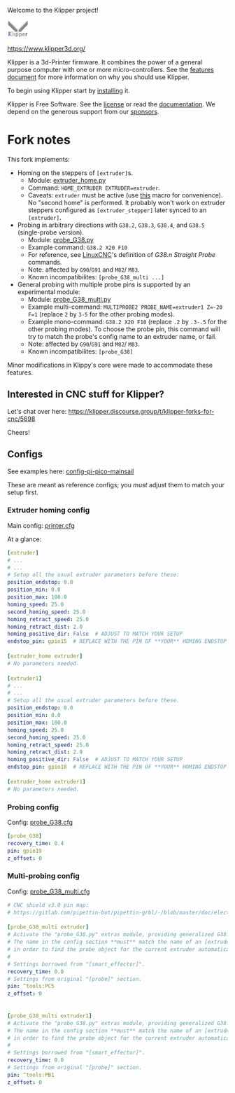 Welcome to the Klipper project!

[![Klipper](docs/img/klipper-logo-small.png)](https://www.klipper3d.org/)

https://www.klipper3d.org/

Klipper is a 3d-Printer firmware. It combines the power of a general
purpose computer with one or more micro-controllers. See the
[features document](https://www.klipper3d.org/Features.html) for more
information on why you should use Klipper.

To begin using Klipper start by
[installing](https://www.klipper3d.org/Installation.html) it.

Klipper is Free Software. See the [license](COPYING) or read the
[documentation](https://www.klipper3d.org/Overview.html). We depend on
the generous support from our
[sponsors](https://www.klipper3d.org/Sponsors.html).

# Fork notes

This fork implements:

- Homing on the steppers of `[extruder]`s.
    - Module: [extruder_home.py](./klippy/extras/extruder_home.py)
    - Command: `HOME_EXTRUDER EXTRUDER=extruder`.
    - Caveats: `extruder` must be active (use [this](https://github.com/naikymen/klipper-homing-extruder/blob/pipetting/config/configs-pipetting-bot/config-pi-pico-mainsail/home_extruder.cfg#L21) macro for convenience). No "second home" is performed. It probably won't work on extruder steppers configured as `[extruder_stepper]` later synced to an `[extruder]`.
- Probing in arbitrary directions with `G38.2`, `G38.3`, `G38.4`, and `G38.5` (single-probe version).
    - Module: [probe_G38.py](./klippy/extras/probe_G38.py)
    - Example command: `G38.2 X20 F10`
    - For reference, see [LinuxCNC](http://linuxcnc.org/docs/stable/html/gcode/g-code.html#gcode:g38)'s definition of _G38.n Straight Probe_ commands.
    - Note: affected by `G90`/`G91` and `M82`/ `M83`.
    - Known incompatibilites: `[probe_G38_multi ...]`
- General probing with multiple probe pins is supported by an experimental module:
    - Module: [probe_G38_multi.py](./klippy/extras/probe_G38_multi.py)
    - Example multi-command: `MULTIPROBE2 PROBE_NAME=extruder1 Z=-20 F=1` (replace `2` by `3-5` for the other probing modes).
    - Example mono-command: `G38.2 X20 F10` (replace `.2` by `.3-.5` for the other probing modes). To choose the probe pin, this command will try to match the probe's config name to an extruder name, or fail.
    - Note: affected by `G90`/`G91` and `M82`/ `M83`.
    - Known incompatibilites: `[probe_G38]`

Minor modifications in Klippy's core were made to accommodate these features.

## Interested in CNC stuff for Klipper?

Let's chat over here: https://klipper.discourse.group/t/klipper-forks-for-cnc/5698

Cheers!

## Configs

See examples here: [config-pi-pico-mainsail](./config/configs-pipetting-bot/config-pi-pico-mainsail)

These are meant as reference configs; you _must_ adjust them to match your setup first.

### Extruder homing config

Main config: [printer.cfg](./config/configs-pipetting-bot/configs-mainsail/labo-robot-pinmap/printer.cfg)

At a glance:

```yaml
[extruder]
# ...
# ...
# Setup all the usual extruder parameters before these:
position_endstop: 0.0
position_min: 0.0
position_max: 100.0
homing_speed: 25.0
second_homing_speed: 25.0
homing_retract_speed: 25.0
homing_retract_dist: 2.0
homing_positive_dir: False  # ADJUST TO MATCH YOUR SETUP
endstop_pin: gpio15  # REPLACE WITH THE PIN OF **YOUR** HOMING ENDSTOP

[extruder_home extruder]
# No parameters needed.

[extruder1]
# ...
# ...
# Setup all the usual extruder parameters before these.
position_endstop: 0.0
position_min: 0.0
position_max: 100.0
homing_speed: 25.0
second_homing_speed: 25.0
homing_retract_speed: 25.0
homing_retract_dist: 2.0
homing_positive_dir: False  # ADJUST TO MATCH YOUR SETUP
endstop_pin: gpio18  # REPLACE WITH THE PIN OF **YOUR** HOMING ENDSTOP

[extruder_home extruder1]
# No parameters needed.
```

### Probing config

Config: [probe_G38.cfg](./config/configs-pipetting-bot/configs-mainsail/labo-robot-pinmap/probe_G38.cfg)

```yaml
[probe_G38]
recovery_time: 0.4
pin: gpio19
z_offset: 0
```

### Multi-probing config

Config: [probe_G38_multi.cfg](./config/configs-pipetting-bot/configs-mainsail/labo-robot-pinmap/probe_G38_multi.cfg)

```yaml
# CNC shield v3.0 pin map:
# https://gitlab.com/pipettin-bot/pipettin-grbl/-/blob/master/doc/electronica/arduino_cnc_shield/klipper_pin_map.svg

[probe_G38_multi extruder]
# Activate the "probe_G38.py" extras module, providing generalized G38.2 probing.
# The name in the config section **must** match the name of an [extruder] section,
# in order to find the probe object for the current extruder automatically.
#
# Settings borrowed from "[smart_effector]".
recovery_time: 0.0
# Settings from original "[probe]" section.
pin: ^tools:PC5
z_offset: 0


[probe_G38_multi extruder1]
# Activate the "probe_G38.py" extras module, providing generalized G38.2 probing.
# The name in the config section **must** match the name of an [extruder] section,
# in order to find the probe object for the current extruder automatically.
#
# Settings borrowed from "[smart_effector]".
recovery_time: 0.0
# Settings from original "[probe]" section.
pin: ^tools:PB1
z_offset: 0
```